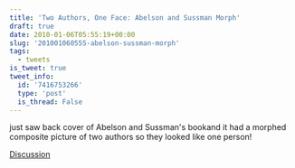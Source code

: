 ```yaml
---
title: 'Two Authors, One Face: Abelson and Sussman Morph'
draft: true
date: 2010-01-06T05:55:19+00:00
slug: '201001060555-abelson-sussman-morph'
tags:
  - tweets
is_tweet: true
tweet_info:
  id: '7416753266'
  type: 'post'
  is_thread: False
---
```




just saw back cover of Abelson and Sussman's bookand it had a morphed composite picture of two authors so they looked like one person!

[Discussion](https://x.com/sytelus/status/7416753266)
